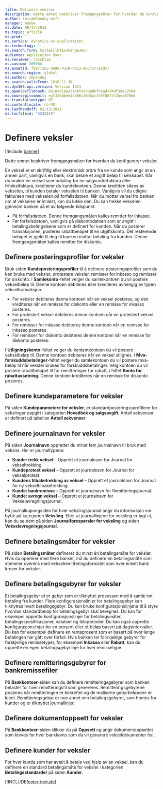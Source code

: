 ```yaml
---
title: Definere veksler
description: Dette emnet beskriver fremgangsmåten for hvordan du konfigurerer veksler.
author: ShivamPandey-msft
manager: AnnBe
ms.date: 09/17/2018
ms.topic: article
ms.prod: ''
ms.service: dynamics-ax-applications
ms.technology: ''
ms.search.form: CustBillOfExchangeJour
audience: Application User
ms.reviewer: roschlom
ms.custom: 269964
ms.assetid: f2077165-da90-4359-ab12-e05717728dc7
ms.search.region: global
ms.author: shpandey
ms.search.validFrom: 2016-11-30
ms.dyn365.ops.version: Version 1611
ms.openlocfilehash: 6910a019a2314655c60a0bfdaad7d4df384225b4
ms.sourcegitcommit: eaf330dbee1db96c20d5ac479f007747bea079eb
ms.translationtype: HT
ms.contentlocale: nb-NO
ms.lasthandoff: 02/15/2021
ms.locfileid: "5228155"
---
```

# <a name="set-up-bills-of-exchange"></a>Definere veksler

[!include [banner](../includes/banner.md)]

Dette emnet beskriver fremgangsmåten for hvordan du konfigurerer veksler.

En veksel er en skriftlig eller elektronisk ordre fra en kunde som angir at en annen part, vanligvis en bank, skal betale et angitt beløp til selskapet. Når du bruker en veksel som betaling for en salgsordrefaktura eller fritekstfaktura, krediterer du kundekontoen. Denne kreditten sikres av vekselen, til kunden betaler vekselen til banken. Vanligvis vil du utligne fakturaen med vekselen på forfallsdatoen. Når du mottar varsel fra banken om at vekselen er innløst, kan du lukke den. Du kan trekke vekselen gjennom banken på et av følgende tidspunkt:

-   På forfallsdatoen. Denne fremgangsmåten kalles remitter for inkasso.
-   Før forfallsdatoen, vanligvis på diskontodatoen som er angitt i betalingsbetingelsene som er definert for kunden. Når du posterer transaksjonen, posteres rabattbeløpet til en utgiftskonto. Det resterende beløpet er gjeld til deg til banken mottar betaling fra kunden. Denne fremgangsmåten kalles remitter for diskonto.

## <a name="set-up-posting-profiles-for-bills-of-exchange"></a>Definere posteringsprofiler for veksler

Bruk siden **Kundeposteringsprofiler** til å definere posteringsprofiler som du kan bruke med veksler, protestere veksler, remisser for inkasso og remisser for diskonto. I **Samlekonto**-feltet velger du samlekontoen du vil postere vekselbeløp til. Denne kontoen debiteres eller krediteres avhengig av typen vekseltransaksjon:
-   For veksler debiteres denne kontoen når en veksel posteres, og den krediteres når en remisse for diskonto eller en remisse for inkasso posteres.
-   For protestert veksel debiteres denne kontoen når en protestert  veksel posteres.
-   For remisser for inkasso debiteres denne kontoen når en remisse for inkasso posteres.
-   For remisser for diskonto debiteres denne kontoen når en remisse for diskonto posteres.

I **Utligningskonto**-feltet velger du kontantkontoen du vil postere vekselbeløp til. Denne kontoen debiteres når en veksel utlignes. I **Mva-forskuddsbetalinger**-feltet velger du samlekontoen du vil postere mva-beløp til når veksler brukes for forskuddsbetalinger. Velg kontoen du vil postere rabattbeløpet til for remitteringer for rabatt, i feltet **Konto for rabattavsetning**. Denne kontoen krediteres når en remisse for diskonto posteres.

## <a name="set-up-accounts-receivable-parameters-for-bills-of-exchange"></a>Definere kundeparametere for veksler

På siden **Kundeparametere for veksler**, er standardposteringssprofilene for vekslinger oppgitt i kategorien **Hovedbok og salgsavgift**. Antall sekvenser er definert på tabellen **Antall sekvenser**.

## <a name="set-up-journal-names-for-bills-of-exchange"></a>Definere journalnavn for veksler


På siden **Journalnavn** oppretter du minst fem journalnavn til bruk med veksler. Her er journaltypene:
-   **Kunde: trekk veksel** – Opprett et journalnavn for Journal for vekseltrekking.
-   **Kundeprotest veksel** – Opprett et journalnavn for Journal for vekselprotest.
-   **Kundens tilbaketrekking av veksel** – Opprett et journalnavn for Journal for ny vekseltilbaketrekking.
-   **Kunde: bankremisse** – Opprett et journalnavn for Remitteringsjournal.
-   **Kunde: avregn veksel** – Opprett et journalnavn for Vekselavregningsjournal.

På journalkupongsiden for hver vekslingsjournal angir du informasjon om bytte på kategorien **Veksling**. Etter at journallinjene for veksling er lagt ut, kan du se dem på siden **Journalforespørsler for veksling** og siden **Vekselavregningsjournal**.

## <a name="set-up-methods-of-payment-for-bills-of-exchange"></a>Definere betalingsmåter for veksler

På siden **Betalingsmåter** definerer du minst én betalingsmåte for veksler. Hvis du opererer med flere banker, må du definere en betalingsmåte som stemmer overens med vekselremitteringsformatet som hver enkelt bank krever for veksler.

## <a name="set-up-payment-fees-for-bills-of-exchange"></a>Definere betalingsgebyrer for veksler

Et betalingsgebyr et er gebyr som er tilknyttet prosessen med å samle inn betaling fra kunder. Flere konfigurasjonslinjer for betalingsgebyr kan tilknyttes hvert betalingsgebyr. Du kan bruke konfigurasjonslinjene til å styre hvordan standardbeløp for betalingsgebyr skal beregnes. Du kan for eksempel opprette konfigurasjonslinjer for betalingsmåter, betalingsspesifikasjoner, valutaer og tidsperioder. Du kan også opprette konfigurasjonslinjer for en prosent eller et beløp basert på dagsintervaller. Du kan for eksempel definere en renteprosent som er basert på hvor lenge betalingen har gått over forfall. Hvis banken tar forskjellige gebyrer for forskjellige remissetyper, for eksempel **Inkasso** eller **Rabatt**, kan du opprette en egen betalingsgebyrlinje for hver remissetype.

## <a name="set-up-remittance-fees-for-bank-remittance-files"></a>Definere remitteringsgebyrer for bankremissefiler

På **Bankkontoer**-siden kan du definere remitteringsgebyrer som banken belaster for hver remitteringsfil som genereres. Remitteringsgebyrene posteres når remitteringen er bekreftet og de realiserte gebyrbeløpene er kjent. Remitteringsgebyr er noe annet enn betalingsgebyrer, som hentes fra kunder og er tilknyttet journallinjer.

## <a name="set-up-document-layouts-for-bills-of-exchange"></a>Definere dokumentoppsett for veksler

På **Bankkontoer**-siden klikker du på **Oppsett** og angir dokumentoppsettet som kreves for hver bankkonto som du vil generere vekseldokumenter for.

## <a name="set-up-customers-for-bills-of-exchange"></a>Definere kunder for veksler

For hver kunde som har avtalt å betale ved hjelp av en veksel, kan du definere en standard betalingsmåte for veksler i kategorien **Betalingsstandarder** på siden **Kunder**.







[!INCLUDE[footer-include](../../includes/footer-banner.md)]
